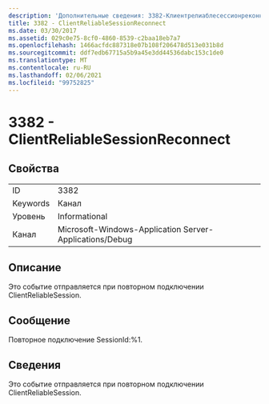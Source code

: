 ```yaml
---
description: 'Дополнительные сведения: 3382-Клиентрелиаблесессионреконнект'
title: 3382 - ClientReliableSessionReconnect
ms.date: 03/30/2017
ms.assetid: 029c0e75-8cf0-4860-8539-c2baa18eb7a7
ms.openlocfilehash: 1466acfdc887318e07b108f206478d513e031b8d
ms.sourcegitcommit: ddf7edb67715a5b9a45e3dd44536dabc153c1de0
ms.translationtype: MT
ms.contentlocale: ru-RU
ms.lasthandoff: 02/06/2021
ms.locfileid: "99752825"
---
```

# <a name="3382---clientreliablesessionreconnect"></a>3382 - ClientReliableSessionReconnect

## <a name="properties"></a>Свойства  
  
|||  
|-|-|  
|ID|3382|  
|Keywords|Канал|  
|Уровень|Informational|  
|Канал|Microsoft-Windows-Application Server-Applications/Debug|  
  
## <a name="description"></a>Описание  

 Это событие отправляется при повторном подключении ClientReliableSession.  
  
## <a name="message"></a>Сообщение  

 Повторное подключение SessionId:%1.  
  
## <a name="details"></a>Сведения  

 Это событие отправляется при повторном подключении ClientReliableSession.
